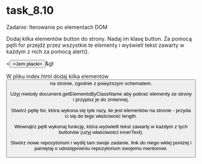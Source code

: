 # task_8.10

Zadanie: Iterowanie po elementach DOM

Dodaj kilka elementów button do strony. Nadaj im klasę button. Za pomocą pętli for przejdź przez wszystkie te elementy i wyświetl tekst zawarty w każdym z nich za pomocą alert().

&lt;<button class="button">&gt;Jem placki&lt;</button>&gt

W pliku index.html dodaj kilka elementów <button> na stronie, zgodnie z powyższym schematem.

Użyj metody document.getElementsByClassName aby pobrać elementy ze strony i przypisz je do zmiennej.

Stwórz pętlę for, która wykona się tyle razy, ile jest elementów na stronie - przyda ci się do tego właściwość length.

Wewnątrz pętli wykonaj funkcję, która wyświetli tekst zawarty w każdym z tych buttonów (użyj właściwości innerText).

Stwórz nowe repozytorium i wyślij tam swoje zadanie, link do niego wklej poniżej i pamiętaj o udostępnieniu repozytorium swojemu mentorowi.